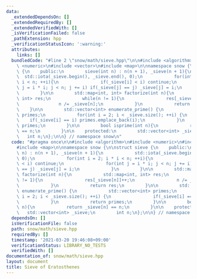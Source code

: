 ```yaml
---
data:
  _extendedDependsOn: []
  _extendedRequiredBy: []
  _extendedVerifiedWith: []
  _isVerificationFailed: false
  _pathExtension: hpp
  _verificationStatusIcon: ':warning:'
  attributes:
    links: []
  bundledCode: "#line 2 \"snow/math/sieve.hpp\"\n\n#include <algorithm>\n#include\
    \ <numeric>\n#include <vector>\n#include <map>\n\nnamespace snow {\n\nstruct sieve\
    \ {\n    public:\n        sieve(int n) : n(n + 1), _sieve(n + 1){\n          \
    \  std::iota(_sieve.begin(), _sieve.end(), 0);\n            for(int i = 2; i *\
    \ i < n; ++i){\n                if(_sieve[i] < i) continue;\n                for(int\
    \ j = i * i; j < n; j += i) if(_sieve[j] == j) _sieve[j] = i;\n            }\n\
    \        }\n\n        std::map<int, int> factorize(int n){\n            std::map<int,\
    \ int> res;\n            while(n != 1){\n                res[_sieve[n]]++;\n \
    \               n /= _sieve[n];\n            }\n            return res;\n    \
    \    }\n\n        std::vector<int> enumerate_prime() {\n            std::vector<int>\
    \ primes;\n            for(int i = 2; i < _sieve.size(); ++i) {\n            \
    \    if(_sieve[i] == i) primes.emplace_back(i);\n            }\n            return\
    \ primes;\n        }\n\n        bool isprime(int n){\n            return _sieve[n]\
    \ == n;\n        }\n\n    protected:\n        std::vector<int> _sieve;\n     \
    \   int n;\n};\n\n} // namespace snow\n"
  code: "#pragma once\n\n#include <algorithm>\n#include <numeric>\n#include <vector>\n\
    #include <map>\n\nnamespace snow {\n\nstruct sieve {\n    public:\n        sieve(int\
    \ n) : n(n + 1), _sieve(n + 1){\n            std::iota(_sieve.begin(), _sieve.end(),\
    \ 0);\n            for(int i = 2; i * i < n; ++i){\n                if(_sieve[i]\
    \ < i) continue;\n                for(int j = i * i; j < n; j += i) if(_sieve[j]\
    \ == j) _sieve[j] = i;\n            }\n        }\n\n        std::map<int, int>\
    \ factorize(int n){\n            std::map<int, int> res;\n            while(n\
    \ != 1){\n                res[_sieve[n]]++;\n                n /= _sieve[n];\n\
    \            }\n            return res;\n        }\n\n        std::vector<int>\
    \ enumerate_prime() {\n            std::vector<int> primes;\n            for(int\
    \ i = 2; i < _sieve.size(); ++i) {\n                if(_sieve[i] == i) primes.emplace_back(i);\n\
    \            }\n            return primes;\n        }\n\n        bool isprime(int\
    \ n){\n            return _sieve[n] == n;\n        }\n\n    protected:\n     \
    \   std::vector<int> _sieve;\n        int n;\n};\n\n} // namespace snow"
  dependsOn: []
  isVerificationFile: false
  path: snow/math/sieve.hpp
  requiredBy: []
  timestamp: '2021-03-20 19:46:08+09:00'
  verificationStatus: LIBRARY_NO_TESTS
  verifiedWith: []
documentation_of: snow/math/sieve.hpp
layout: document
title: Sieve of Eratosthenes
---
```


